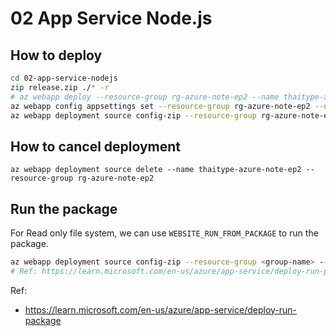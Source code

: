 # 02 App Service Node.js

## How to deploy

```bash
cd 02-app-service-nodejs
zip release.zip ./* -r
# az webapp deploy --resource-group rg-azure-note-ep2 --name thaitype-azure-note-ep2 --src-path ./release.zip --type zip --async true
az webapp config appsettings set --resource-group rg-azure-note-ep2 --name thaitype-azure-note-ep2 --settings WEBSITE_RUN_FROM_PACKAGE="1"
az webapp deployment source config-zip --resource-group rg-azure-note-ep2 --name thaitype-azure-note-ep2 --src /release.zip
```

## How to cancel deployment

```
az webapp deployment source delete --name thaitype-azure-note-ep2 --resource-group rg-azure-note-ep2
```

## Run the package

For Read only file system, we can use `WEBSITE_RUN_FROM_PACKAGE` to run the package.

```bash
az webapp deployment source config-zip --resource-group <group-name> --name <app-name> --src <filename>.zip
# Ref: https://learn.microsoft.com/en-us/azure/app-service/deploy-run-package#run-the-package
```

Ref:
- https://learn.microsoft.com/en-us/azure/app-service/deploy-run-package